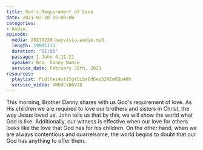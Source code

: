 ```yaml
---
title: God's Requirement of Love
date: 2021-02-28 15:00:00
categories:
- Audio
episode:
  media: 20210228-bayvista-audio.mp3
  length: 19991113
  duration: "51:06"
  passage: 1 John 4:11-21
  speaker: Bro. Danny Nance
  service_date: February 28th, 2021
resources:
  playlist: PLdltai4xtI5gtSibs8dGez52HImEQp4Oh
  service_video: YMDdCxB6VI8
---
```

This morning, Brother Danny shares with us God's requirement of love.  As His children we are required to love our brothers and sisters in Christ, the way Jesus loved us.  John tells us that by this, we will show the world what God is like.  Additionally, our witness is effective when our love for others looks like the love that God has for his children.  On the other hand, when we are always contentious and quarrelsome, the world begins to doubt that our God has anything to offer them.